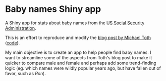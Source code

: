 # Baby names Shiny app

A Shiny app for stats about baby names from the [US Social Security Administration](http://michaeltoth.me/popularity-of-baby-names-since-1880.html).

This is an effort to reproduce and modify the [blog post by Michael Toth](http://michaeltoth.me/popularity-of-baby-names-since-1880.html) ([code](https://github.com/michaeltoth/shiny-projects/tree/master/census_names)).

My main objective is to create an app to help people find baby names. I want to streamline some of the aspects from Toth's blog post to make it quicker to compare male and female and perhaps add some trend-finding logic (eg. which names were wildly popular years ago, but have fallen out of favor, such as *Ron*).
